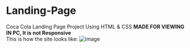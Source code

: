 # Landing-Page
Coca Cola Landing Page Project Using HTML & CSS
**MADE FOR VIEWING IN PC, It is not Responsive**
<br>
This is how the site looks like:
![image](https://github.com/Likheet/landing-page/assets/66800864/6cf2d82c-351a-4442-89a1-f5acd662a523)

